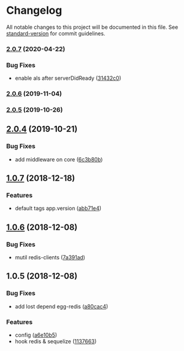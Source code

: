 # Changelog

All notable changes to this project will be documented in this file. See [standard-version](https://github.com/conventional-changelog/standard-version) for commit guidelines.

### [2.0.7](https://github.com/sqlwwx/egg-jaeger/compare/v2.0.6...v2.0.7) (2020-04-22)


### Bug Fixes

* enable als after serverDidReady ([31432c0](https://github.com/sqlwwx/egg-jaeger/commit/31432c0))

### [2.0.6](https://github.com/sqlwwx/egg-jaeger/compare/v2.0.5...v2.0.6) (2019-11-04)

### [2.0.5](https://github.com/sqlwwx/egg-jaeger/compare/v2.0.4...v2.0.5) (2019-10-26)

<a name="2.0.4"></a>
## [2.0.4](https://github.com/sqlwwx/egg-jaeger/compare/v2.0.3...v2.0.4) (2019-10-21)


### Bug Fixes

* add middleware on core ([6c3b80b](https://github.com/sqlwwx/egg-jaeger/commit/6c3b80b))



<a name="1.0.7"></a>
## [1.0.7](https://github.com/sqlwwx/egg-jaeger/compare/v1.0.6...v1.0.7) (2018-12-18)


### Features

* default tags app.version ([abb71e4](https://github.com/sqlwwx/egg-jaeger/commit/abb71e4))



<a name="1.0.6"></a>
## [1.0.6](https://github.com/sqlwwx/egg-jaeger/compare/v1.0.5...v1.0.6) (2018-12-08)


### Bug Fixes

* mutil redis-clients ([7a391ad](https://github.com/sqlwwx/egg-jaeger/commit/7a391ad))



<a name="1.0.5"></a>
## 1.0.5 (2018-12-08)


### Bug Fixes

* add lost depend egg-redis ([a80cac4](https://github.com/sqlwwx/egg-jaeger/commit/a80cac4))


### Features

* config ([a6e10b5](https://github.com/sqlwwx/egg-jaeger/commit/a6e10b5))
* hook redis & sequelize ([1137663](https://github.com/sqlwwx/egg-jaeger/commit/1137663))
